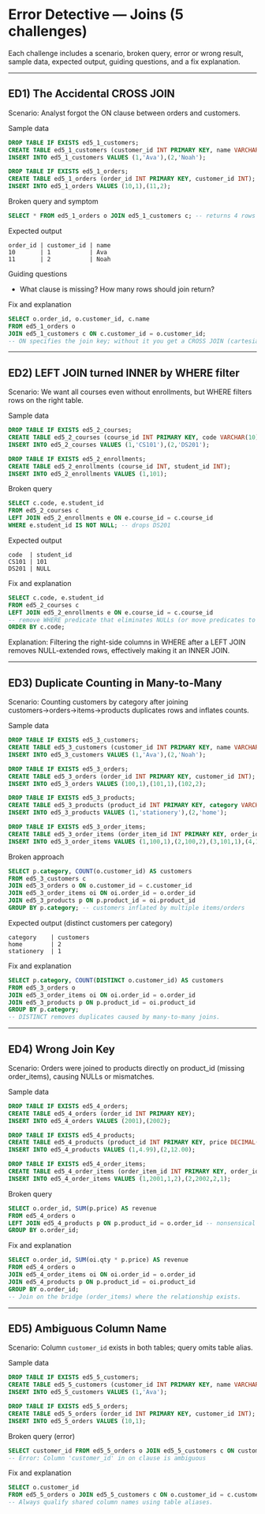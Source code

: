 # Error Detective — Joins (5 challenges)

Each challenge includes a scenario, broken query, error or wrong result, sample data, expected output, guiding questions, and a fix explanation.

---

## ED1) The Accidental CROSS JOIN
Scenario: Analyst forgot the ON clause between orders and customers.

Sample data
```sql
DROP TABLE IF EXISTS ed5_1_customers;
CREATE TABLE ed5_1_customers (customer_id INT PRIMARY KEY, name VARCHAR(60));
INSERT INTO ed5_1_customers VALUES (1,'Ava'),(2,'Noah');

DROP TABLE IF EXISTS ed5_1_orders;
CREATE TABLE ed5_1_orders (order_id INT PRIMARY KEY, customer_id INT);
INSERT INTO ed5_1_orders VALUES (10,1),(11,2);
```
Broken query and symptom
```sql
SELECT * FROM ed5_1_orders o JOIN ed5_1_customers c; -- returns 4 rows (cartesian)
```
Expected output
```
order_id | customer_id | name
10       | 1           | Ava
11       | 2           | Noah
```
Guiding questions
- What clause is missing? How many rows should join return?

Fix and explanation
```sql
SELECT o.order_id, o.customer_id, c.name
FROM ed5_1_orders o
JOIN ed5_1_customers c ON c.customer_id = o.customer_id;
-- ON specifies the join key; without it you get a CROSS JOIN (cartesian product).
```

---

## ED2) LEFT JOIN turned INNER by WHERE filter
Scenario: We want all courses even without enrollments, but WHERE filters rows on the right table.

Sample data
```sql
DROP TABLE IF EXISTS ed5_2_courses;
CREATE TABLE ed5_2_courses (course_id INT PRIMARY KEY, code VARCHAR(10));
INSERT INTO ed5_2_courses VALUES (1,'CS101'),(2,'DS201');

DROP TABLE IF EXISTS ed5_2_enrollments;
CREATE TABLE ed5_2_enrollments (course_id INT, student_id INT);
INSERT INTO ed5_2_enrollments VALUES (1,101);
```
Broken query
```sql
SELECT c.code, e.student_id
FROM ed5_2_courses c
LEFT JOIN ed5_2_enrollments e ON e.course_id = c.course_id
WHERE e.student_id IS NOT NULL; -- drops DS201
```
Expected output
```
code  | student_id
CS101 | 101
DS201 | NULL
```
Fix and explanation
```sql
SELECT c.code, e.student_id
FROM ed5_2_courses c
LEFT JOIN ed5_2_enrollments e ON e.course_id = c.course_id
-- remove WHERE predicate that eliminates NULLs (or move predicates to ON)
ORDER BY c.code;
```
Explanation: Filtering the right-side columns in WHERE after a LEFT JOIN removes NULL-extended rows, effectively making it an INNER JOIN.

---

## ED3) Duplicate Counting in Many-to-Many
Scenario: Counting customers by category after joining customers→orders→items→products duplicates rows and inflates counts.

Sample data
```sql
DROP TABLE IF EXISTS ed5_3_customers;
CREATE TABLE ed5_3_customers (customer_id INT PRIMARY KEY, name VARCHAR(60));
INSERT INTO ed5_3_customers VALUES (1,'Ava'),(2,'Noah');

DROP TABLE IF EXISTS ed5_3_orders;
CREATE TABLE ed5_3_orders (order_id INT PRIMARY KEY, customer_id INT);
INSERT INTO ed5_3_orders VALUES (100,1),(101,1),(102,2);

DROP TABLE IF EXISTS ed5_3_products;
CREATE TABLE ed5_3_products (product_id INT PRIMARY KEY, category VARCHAR(30));
INSERT INTO ed5_3_products VALUES (1,'stationery'),(2,'home');

DROP TABLE IF EXISTS ed5_3_order_items;
CREATE TABLE ed5_3_order_items (order_item_id INT PRIMARY KEY, order_id INT, product_id INT);
INSERT INTO ed5_3_order_items VALUES (1,100,1),(2,100,2),(3,101,1),(4,102,2);
```
Broken approach
```sql
SELECT p.category, COUNT(o.customer_id) AS customers
FROM ed5_3_customers c
JOIN ed5_3_orders o ON o.customer_id = c.customer_id
JOIN ed5_3_order_items oi ON oi.order_id = o.order_id
JOIN ed5_3_products p ON p.product_id = oi.product_id
GROUP BY p.category; -- customers inflated by multiple items/orders
```
Expected output (distinct customers per category)
```
category    | customers
home        | 2
stationery  | 1
```
Fix and explanation
```sql
SELECT p.category, COUNT(DISTINCT o.customer_id) AS customers
FROM ed5_3_orders o
JOIN ed5_3_order_items oi ON oi.order_id = o.order_id
JOIN ed5_3_products p ON p.product_id = oi.product_id
GROUP BY p.category;
-- DISTINCT removes duplicates caused by many-to-many joins.
```

---

## ED4) Wrong Join Key
Scenario: Orders were joined to products directly on product_id (missing order_items), causing NULLs or mismatches.

Sample data
```sql
DROP TABLE IF EXISTS ed5_4_orders;
CREATE TABLE ed5_4_orders (order_id INT PRIMARY KEY);
INSERT INTO ed5_4_orders VALUES (2001),(2002);

DROP TABLE IF EXISTS ed5_4_products;
CREATE TABLE ed5_4_products (product_id INT PRIMARY KEY, price DECIMAL(7,2));
INSERT INTO ed5_4_products VALUES (1,4.99),(2,12.00);

DROP TABLE IF EXISTS ed5_4_order_items;
CREATE TABLE ed5_4_order_items (order_item_id INT PRIMARY KEY, order_id INT, product_id INT, qty INT);
INSERT INTO ed5_4_order_items VALUES (1,2001,1,2),(2,2002,2,1);
```
Broken query
```sql
SELECT o.order_id, SUM(p.price) AS revenue
FROM ed5_4_orders o
LEFT JOIN ed5_4_products p ON p.product_id = o.order_id -- nonsensical key
GROUP BY o.order_id;
```
Fix and explanation
```sql
SELECT o.order_id, SUM(oi.qty * p.price) AS revenue
FROM ed5_4_orders o
JOIN ed5_4_order_items oi ON oi.order_id = o.order_id
JOIN ed5_4_products p ON p.product_id = oi.product_id
GROUP BY o.order_id;
-- Join on the bridge (order_items) where the relationship exists.
```

---

## ED5) Ambiguous Column Name
Scenario: Column `customer_id` exists in both tables; query omits table alias.

Sample data
```sql
DROP TABLE IF EXISTS ed5_5_customers;
CREATE TABLE ed5_5_customers (customer_id INT PRIMARY KEY, name VARCHAR(60));
INSERT INTO ed5_5_customers VALUES (1,'Ava');

DROP TABLE IF EXISTS ed5_5_orders;
CREATE TABLE ed5_5_orders (order_id INT PRIMARY KEY, customer_id INT);
INSERT INTO ed5_5_orders VALUES (10,1);
```
Broken query (error)
```sql
SELECT customer_id FROM ed5_5_orders o JOIN ed5_5_customers c ON customer_id = c.customer_id;
-- Error: Column 'customer_id' in on clause is ambiguous
```
Fix and explanation
```sql
SELECT o.customer_id
FROM ed5_5_orders o JOIN ed5_5_customers c ON o.customer_id = c.customer_id;
-- Always qualify shared column names using table aliases.
```
